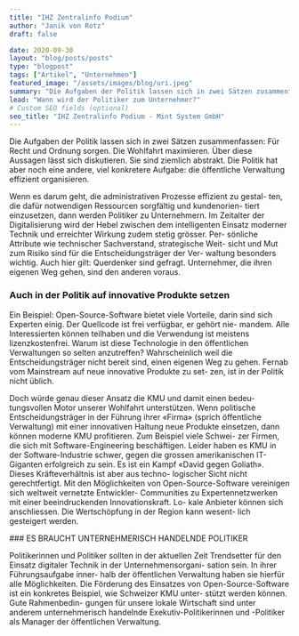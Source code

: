 ```yaml
---
title: "IHZ Zentralinfo Podium"
author: "Janik von Rotz"
draft: false

date: 2020-09-30
layout: "blog/posts/posts"
type: "blogpost"
tags: ["Artikel", "Unternehmen"]
featured_image: "/assets/images/blog/uri.jpeg"
summary: "Die Aufgaben der Politik lassen sich in zwei Sätzen zusammenfassen: Für Recht und Ordnung sorgen. Die Wohlfahrt maximieren. Über diese Aussagen lässt sich diskutieren. Sie sind ziemlich abstrakt. Die ..."
lead: "Wann wird der Politiker zum Unternehmer?"
# Custom SEO fields (optional)
seo_title: "IHZ Zentralinfo Podium - Mint System GmbH"
---
```


Die Aufgaben der Politik lassen sich in zwei Sätzen zusammenfassen: Für Recht und Ordnung sorgen. Die Wohlfahrt maximieren. Über diese Aussagen lässt sich diskutieren. Sie sind ziemlich abstrakt. Die Politik hat aber noch eine andere, viel konkretere Aufgabe: die öffentliche Verwaltung effizient organisieren.

Wenn es darum geht, die administrativen Prozesse effizient zu gestal- ten, die dafür notwendigen Ressourcen sorgfältig und kundenorien- tiert einzusetzen, dann werden Politiker zu Unternehmern. Im Zeitalter der Digitalisierung wird der Hebel zwischen dem intelligenten Einsatz moderner Technik und erreichter Wirkung zudem stetig grösser. Per- sönliche Attribute wie technischer Sachverstand, strategische Weit- sicht und Mut zum Risiko sind für die Entscheidungsträger der Ver- waltung besonders wichtig. Auch hier gilt: Querdenker sind gefragt. Unternehmer, die ihren eigenen Weg gehen, sind den anderen voraus.

### Auch in der Politik auf innovative Produkte setzen
Ein Beispiel: Open-Source-Software bietet viele Vorteile, darin sind sich Experten einig. Der Quellcode ist frei verfügbar, er gehört nie- mandem. Alle Interessierten können teilhaben und die Verwendung ist meistens lizenzkostenfrei. Warum ist diese Technologie in den öffentlichen Verwaltungen so selten anzutreffen? Wahrscheinlich weil die Entscheidungsträger nicht bereit sind, einen eigenen Weg zu gehen. Fernab vom Mainstream auf neue innovative Produkte zu set- zen, ist in der Politik nicht üblich.

Doch würde genau dieser Ansatz die KMU und damit einen bedeu- tungsvollen Motor unserer Wohlfahrt unterstützen. Wenn politische Entscheidungsträger in der Führung ihrer «Firma» (sprich öffentliche Verwaltung) mit einer innovativen Haltung neue Produkte einsetzen, dann können moderne KMU profitieren. Zum Beispiel viele Schwei- zer Firmen, die sich mit Software-Engineering beschäftigen. Leider haben es KMU in der Software-Industrie schwer, gegen die grossen amerikanischen IT-Giganten erfolgreich zu sein. Es ist ein Kampf «David gegen Goliath». Dieses Kräfteverhältnis ist aber aus techno- logischer Sicht nicht gerechtfertigt. Mit den Möglichkeiten von Open-Source-Software vereinigen sich weltweit vernetzte Entwickler- Communities zu Expertennetzwerken mit einer beeindruckenden Innovationskraft. Lo- kale Anbieter können sich anschliessen. Die Wertschöpfung in der Region kann wesent- lich gesteigert werden.



### ES BRAUCHT UNTERNEHMERISCH HANDELNDE POLITIKER

Politikerinnen und Politiker sollten in der aktuellen Zeit Trendsetter für den Einsatz digitaler Technik in der Unternehmensorgani- sation sein. In ihrer Führungsaufgabe inner- halb der öffentlichen Verwaltung haben sie hierfür alle Möglichkeiten. Die Förderung des Einsatzes von Open-Source-Software ist ein konkretes Beispiel, wie Schweizer KMU unter- stützt werden können. Gute Rahmenbedin- gungen für unsere lokale Wirtschaft sind unter anderem unternehmerisch handelnde Exekutiv-Politikerinnen und -Politiker als Manager der öffentlichen Verwaltung.